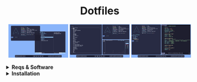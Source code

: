 <h1 align="center">Dotfiles</h1>

<p align="middle">
  <img src="assets/1.png" width="32%"/>
  <img src="assets/2.png" width="32%"/>
  <img src="assets/3.png" width="32%"/>
</p>

<details>
  <summary><b>Reqs & Software</b></summary>
  <br>

  **hyprland ( *wm* )**\
  **waybar ( *bar* )**\
  **fuzzel ( *app.menu* )**\
  **clipman ( *clipb.* )**\
  **grimblast ( *screensh.* )**\
  **ly ( *displ.m* )**

  **foot ( *term* )**\
  **fish ( *shell* )**\
  **yazi ( *file.m* )**\
  **helix ( *editor* )**\
  **bottom ( *sys.mon* )**\
  **fastfetch ( *fetch* )**\
  **eza ( *cd* )**\
  **fzf ( *findin'* )**\
  **less ( *pager* )**

  **firefox ( *browser* )**

  **Catppuccin Macchiato Gtk Theme**\
  **Bibata Cursors**\
  **FiraCode Nerd Font**
</details>

<details>
  <summary><b>Installation</b></summary>
  <br>

  Installing software
  ```
  sudo pacman -Suy
  sudo pacman -S hyprland waybar fuzzel clipman ly foot fish yazi helix fastfetch eza fzf less firefox ttf-firacode-nerd
  yay -S grimblast-git bottom-git catppuccin-gtk-theme-macchiato bibata-cursor-theme
  ```
  Copying config files
  ```
  git clone https://github.com/floaaat/dotfiles.git ~/floaaat-dotfiles/
  cp ~/floaaat-dotfiles/.config/* ~/.config/
  ```
  Setting up themes
  ```
  gsettings set org.gnome.desktop.interface gtk-theme catppuccin-macchiato-blue-standard+default
  gsettings set org.gnome.desktop.interface icon-theme Bibata-Modern-Ice
  ```
  Changing shell to fish
  ```
  sudo chsh -s /usr/bin/fish
  ```
  Enabling ly.service
  ```
  sudo systemctl enable ly.service
  ```
</details>
